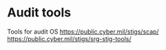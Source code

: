 # Audit tools

Tools for  audit OS
https://public.cyber.mil/stigs/scap/
https://public.cyber.mil/stigs/srg-stig-tools/



